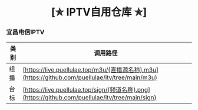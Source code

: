 <h1 align="center"> [✯ IPTV自用仓库 ✯] </h1>
<h3> 宜昌电信IPTV </h3>

| 类 别  | 调用路径                                                                           | 
|-------|-------------------------------------------------------------------------------------|
| 组播  | [https://live.puellulae.top/m3u/{直播源名称}.m3u](https://github.com/puellulae/itv/tree/main/m3u) |
| 台标  | [https://live.puellulae.top/sign/{频道名称}.png](https://github.com/puellulae/itv/tree/main/sign) | 
